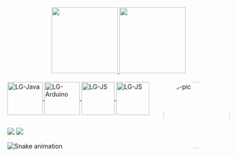 
</div>

<div align="center">
  <a href="https://github.com/TheDevLG">
  <img height="150em" src="https://github-readme-stats.vercel.app/api?username=TheDevLG&show_icons=true&theme=tokyonight&include_all_commits=true&count_private=true"/>
  <img height="150em" src="https://github-readme-stats.vercel.app/api/top-langs/?username=TheDevLG&layout=compact&langs_count=7&theme=tokyonight"/>
</div>

<div style="display: inline_block"><br>     
  <img align="center" alt="LG-Java" height="75" width="80" src="https://cdn.jsdelivr.net/gh/devicons/devicon/icons/java/java-plain-wordmark.svg">
  <img align="center" alt="LG-Arduino" height="75" width="80" src="https://cdn.jsdelivr.net/gh/devicons/devicon/icons/arduino/arduino-original-wordmark.svg">
  <img align="center" alt="LG-JS" height="75" width"80" src="https://cdn.jsdelivr.net/gh/devicons/devicon/icons/javascript/javascript-original.svg">
  <img align="center" alt="LG-JS" height="75" width"80" src="https://cdn.jsdelivr.net/gh/devicons/devicon/icons/nodejs/nodejs-original.svg">
          
 <img align="right" alt="LG-pic" height="150" style="border-radius:300px;" src="https://cdn.discordapp.com/attachments/438513547773870085/1033574089899659284/takeo.jpg">
</div>

##

<div> 
  <a href="https://www.instagram.com/luizg.matos" target="_blank"><img src="https://img.shields.io/badge/-Instagram-%23E4405F?style=for-the-badge&logo=instagram&logoColor=white" target="_blank"></a>
  <a href = "mailto:contatoluizgustavoig@gmail.com"><img src="https://img.shields.io/badge/-Gmail-%23333?style=for-the-badge&logo=gmail&logoColor=white" target="_blank"></a>
 
  ![Snake animation](https://github.com/TheDevLG/TheDevLG/blob/output/github-contribution-grid-snake.svg)
 
</div>
